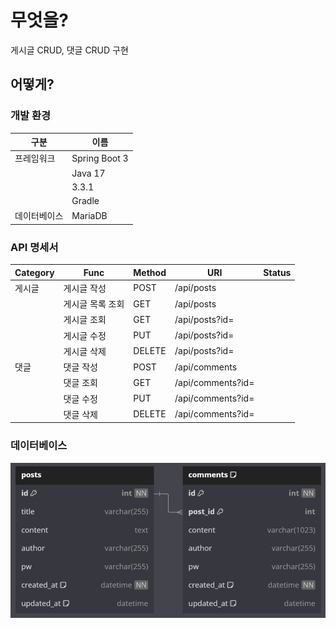 # 무엇을?
게시글 CRUD, 댓글 CRUD 구현

## 어떻게?

### 개발 환경
| 구분      | 이름        |
|-----------|-------------|
|프레임워크  |Spring Boot 3|
|           |Java 17|
|           |3.3.1|
|           |Gradle|
|데이터베이스|MariaDB|

### API 명세서
| Category | Func            | Method | URI              | Status |
|----------|-----------------|--------|------------------|--------|
| 게시글   | 게시글 작성      | POST   | /api/posts        |  |
|          | 게시글 목록 조회 | GET    | /api/posts        |  |
|          | 게시글 조회     | GET     | /api/posts?id=    |  |
|          | 게시글 수정     | PUT     | /api/posts?id=    |  |
|          | 게시글 삭제     | DELETE  | /api/posts?id=    |  |
| 댓글     | 댓글 작성      | POST     | /api/comments     |  |
|          | 댓글 조회      | GET     | /api/comments?id=  |  |
|          | 댓글 수정      | PUT     | /api/comments?id=  |  |
|          | 댓글 삭제      | DELETE  | /api/comments?id=  |  |

### 데이터베이스
![alt text](img/databaseStructure.png)